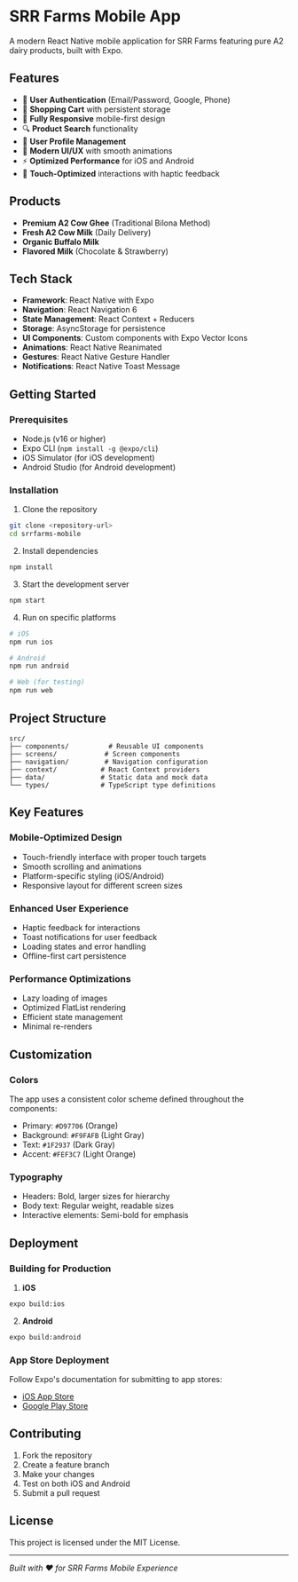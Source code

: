 # SRR Farms Mobile App

A modern React Native mobile application for SRR Farms featuring pure A2 dairy products, built with Expo.

## Features

- 🔐 **User Authentication** (Email/Password, Google, Phone)
- 🛒 **Shopping Cart** with persistent storage
- 📱 **Fully Responsive** mobile-first design
- 🔍 **Product Search** functionality
- 👤 **User Profile Management**
- 🎨 **Modern UI/UX** with smooth animations
- ⚡ **Optimized Performance** for iOS and Android
- 🌟 **Touch-Optimized** interactions with haptic feedback

## Products

- **Premium A2 Cow Ghee** (Traditional Bilona Method)
- **Fresh A2 Cow Milk** (Daily Delivery)
- **Organic Buffalo Milk**
- **Flavored Milk** (Chocolate & Strawberry)

## Tech Stack

- **Framework**: React Native with Expo
- **Navigation**: React Navigation 6
- **State Management**: React Context + Reducers
- **Storage**: AsyncStorage for persistence
- **UI Components**: Custom components with Expo Vector Icons
- **Animations**: React Native Reanimated
- **Gestures**: React Native Gesture Handler
- **Notifications**: React Native Toast Message

## Getting Started

### Prerequisites

- Node.js (v16 or higher)
- Expo CLI (`npm install -g @expo/cli`)
- iOS Simulator (for iOS development)
- Android Studio (for Android development)

### Installation

1. Clone the repository
```bash
git clone <repository-url>
cd srrfarms-mobile
```

2. Install dependencies
```bash
npm install
```

3. Start the development server
```bash
npm start
```

4. Run on specific platforms
```bash
# iOS
npm run ios

# Android
npm run android

# Web (for testing)
npm run web
```

## Project Structure

```
src/
├── components/          # Reusable UI components
├── screens/            # Screen components
├── navigation/         # Navigation configuration
├── context/           # React Context providers
├── data/              # Static data and mock data
└── types/             # TypeScript type definitions
```

## Key Features

### Mobile-Optimized Design
- Touch-friendly interface with proper touch targets
- Smooth scrolling and animations
- Platform-specific styling (iOS/Android)
- Responsive layout for different screen sizes

### Enhanced User Experience
- Haptic feedback for interactions
- Toast notifications for user feedback
- Loading states and error handling
- Offline-first cart persistence

### Performance Optimizations
- Lazy loading of images
- Optimized FlatList rendering
- Efficient state management
- Minimal re-renders

## Customization

### Colors
The app uses a consistent color scheme defined throughout the components:
- Primary: `#D97706` (Orange)
- Background: `#F9FAFB` (Light Gray)
- Text: `#1F2937` (Dark Gray)
- Accent: `#FEF3C7` (Light Orange)

### Typography
- Headers: Bold, larger sizes for hierarchy
- Body text: Regular weight, readable sizes
- Interactive elements: Semi-bold for emphasis

## Deployment

### Building for Production

1. **iOS**
```bash
expo build:ios
```

2. **Android**
```bash
expo build:android
```

### App Store Deployment
Follow Expo's documentation for submitting to app stores:
- [iOS App Store](https://docs.expo.dev/submit/ios/)
- [Google Play Store](https://docs.expo.dev/submit/android/)

## Contributing

1. Fork the repository
2. Create a feature branch
3. Make your changes
4. Test on both iOS and Android
5. Submit a pull request

## License

This project is licensed under the MIT License.

---

*Built with ❤️ for SRR Farms Mobile Experience*